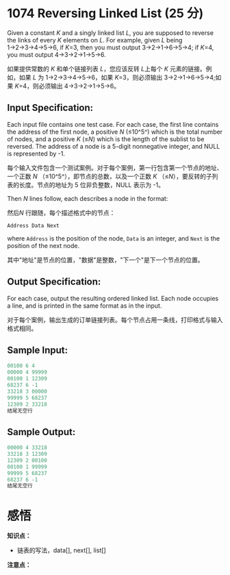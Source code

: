 # 1074 Reversing Linked List (25 分)

Given a constant *K* and a singly linked list *L*, you are supposed to reverse the links of every *K* elements on *L*. For example, given *L* being 1→2→3→4→5→6, if *K*=3, then you must output 3→2→1→6→5→4; if *K*=4, you must output 4→3→2→1→5→6.

如果提供常数的 *K* 和单个链接列表 *L*，您应该反转 *L*上每个 *K* 元素的链接。例如，如果 *L* 为 1→2→3→4→5→6，如果 *K*=3，则必须输出 3→2→1→6→5→4;如果 *K*=4，则必须输出 4→3→2→1→5→6。

## Input Specification:

Each input file contains one test case. For each case, the first line contains the address of the first node, a positive *N* (≤10^5^) which is the total number of nodes, and a positive *K* (≤*N*) which is the length of the sublist to be reversed. The address of a node is a 5-digit nonnegative integer, and NULL is represented by -1.

每个输入文件包含一个测试案例。对于每个案例，第一行包含第一个节点的地址、一个正数 *N* （≤10^5^），即节点的总数，以及一个正数 *K* （≤*N*），要反转的子列表的长度。节点的地址为 5 位非负整数，NULL 表示为 -1。

Then *N* lines follow, each describes a node in the format:

然后*N* 行跟随，每个描述格式中的节点：

```
Address Data Next
```

where `Address` is the position of the node, `Data` is an integer, and `Next` is the position of the next node.

其中"地址"是节点的位置，"数据"是整数，"下一个"是下一个节点的位置。

## Output Specification:

For each case, output the resulting ordered linked list. Each node occupies a line, and is printed in the same format as in the input.

对于每个案例，输出生成的订单链接列表。每个节点占用一条线，打印格式与输入格式相同。

## Sample Input:

```cpp
00100 6 4
00000 4 99999
00100 1 12309
68237 6 -1
33218 3 00000
99999 5 68237
12309 2 33218
结尾无空行
```

## Sample Output:

```cpp
00000 4 33218
33218 3 12309
12309 2 00100
00100 1 99999
99999 5 68237
68237 6 -1
结尾无空行
```

# 感悟

**知识点：**

- 链表的写法，data[], next[], list[]

**注意点：**

